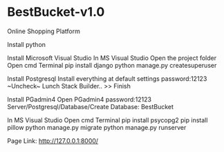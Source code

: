 # BestBucket-v1.0
Online Shopping Platform 

Install python

Install Microsoft Visual Studio
    In MS Visual Studio
       Open the project folder
       Open cmd Terminal
       pip install django
       python manage.py createsuperuser
       
Install Postgresql
      Install everything at default settings
      password:12123
      ~Uncheck~ Lunch Stack Builder.. 
      >> Finish

Install PGadmin4
   Open PGadmin4
      password:12123
      Server/Postgresql/Database/Create Database: BestBucket
      
   In MS Visual Studio
       Open cmd Terminal
       pip install psycopg2
       pip install pillow
       python manage.py migrate
       python manage.py runserver

Page Link: http://127.0.0.1:8000/
       
